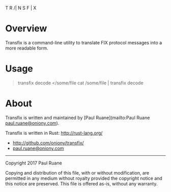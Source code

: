 
   T R /| N S F | X

Overview
========

Transfix is a command-line utility to translate FIX protocol
messages into a more readable form.

Usage
=====

  > transfix decode </some/file
  > cat /some/file | transfix decode

About
=====

Transfix is written and maintained by [Paul Ruane](mailto:Paul Ruane <paul.ruane@oniony.com>).

Transfix is written in Rust: <http://rust-lang.org/>

* <http://github.com/oniony/transfix/>
* <paul.ruane@oniony.com>

- - -

Copyright 2017 Paul Ruane

Copying and distribution of this file, with or without modification,
are permitted in any medium without royalty provided the copyright
notice and this notice are preserved.  This file is offered as-is,
without any warranty.

